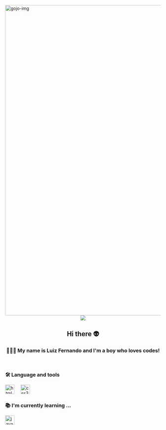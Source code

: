 <img src="https://64.media.tumblr.com/22f7a87111394d7e60f48705adc21921/df0060037b2c7bf2-63/s2048x3072/1d93f6a867e0d7d34b9815aa45aaa37c123b9b80.jpg" width=1000 alt="gojo-img" >
<div align="center">
 <img src="https://profile-counter.glitch.me/EoFeer/count.svg?"  />
 </div><h2 align="center"> Hi there 👽</h2>
<h3 align="center">👨🏻‍💻 My name is Luiz Fernando and I'm a boy who loves codes!</h3>
<br>
<h3 align="left">🛠 Language and tools</h3>
<div align="left">
 
  <img src="https://cdn.jsdelivr.net/gh/devicons/devicon/icons/html5/html5-original.svg" height="30" alt="html5 logo"  />
  <img width="12" />
  <img src="https://cdn.jsdelivr.net/gh/devicons/devicon/icons/css3/css3-original.svg" height="30" alt="css3 logo"  />
  <img width="12" />
</div>
<h3>📚 I'm currently learning ...</h3>
<div align="left">
  <img src="https://cdn.jsdelivr.net/gh/devicons/devicon/icons/javascript/javascript-original.svg" height="30" alt="javascript logo"  />



